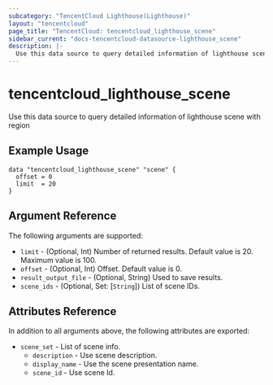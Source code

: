 ```yaml
---
subcategory: "TencentCloud Lighthouse(Lighthouse)"
layout: "tencentcloud"
page_title: "TencentCloud: tencentcloud_lighthouse_scene"
sidebar_current: "docs-tencentcloud-datasource-lighthouse_scene"
description: |-
  Use this data source to query detailed information of lighthouse scene with region
---
```


# tencentcloud_lighthouse_scene

Use this data source to query detailed information of lighthouse scene with region

## Example Usage

```hcl
data "tencentcloud_lighthouse_scene" "scene" {
  offset = 0
  limit  = 20
}
```

## Argument Reference

The following arguments are supported:

* `limit` - (Optional, Int) Number of returned results. Default value is 20. Maximum value is 100.
* `offset` - (Optional, Int) Offset. Default value is 0.
* `result_output_file` - (Optional, String) Used to save results.
* `scene_ids` - (Optional, Set: [`String`]) List of scene IDs.

## Attributes Reference

In addition to all arguments above, the following attributes are exported:

* `scene_set` - List of scene info.
  * `description` - Use scene description.
  * `display_name` - Use the scene presentation name.
  * `scene_id` - Use scene Id.



